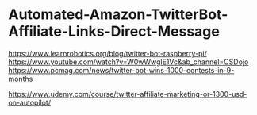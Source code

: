 # Automated-Amazon-TwitterBot-Affiliate-Links-Direct-Message

https://www.learnrobotics.org/blog/twitter-bot-raspberry-pi/
https://www.youtube.com/watch?v=W0wWwglE1Vc&ab_channel=CSDojo
https://www.pcmag.com/news/twitter-bot-wins-1000-contests-in-9-months

https://www.udemy.com/course/twitter-affiliate-marketing-or-1300-usd-on-autopilot/
